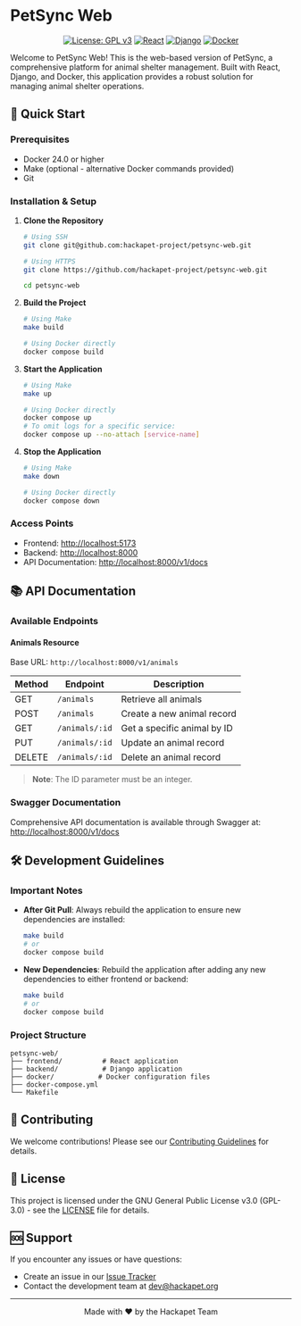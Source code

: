# PetSync Web

<div align="center">

[![License: GPL v3](https://img.shields.io/badge/License-GPLv3-blue.svg)](https://www.gnu.org/licenses/gpl-3.0)
[![React](https://img.shields.io/badge/react-%2320232a.svg?style=flat&logo=react&logoColor=%2361DAFB)](https://reactjs.org/)
[![Django](https://img.shields.io/badge/django-%23092E20.svg?style=flat&logo=django&logoColor=white)](https://www.djangoproject.com/)
[![Docker](https://img.shields.io/badge/docker-%230db7ed.svg?style=flat&logo=docker&logoColor=white)](https://www.docker.com/)

</div>

Welcome to PetSync Web! This is the web-based version of PetSync, a comprehensive platform for animal shelter management. Built with React, Django, and Docker, this application provides a robust solution for managing animal shelter operations.

## 🚀 Quick Start

### Prerequisites

- Docker 24.0 or higher
- Make (optional - alternative Docker commands provided)
- Git

### Installation & Setup

1. **Clone the Repository**
   ```bash
   # Using SSH
   git clone git@github.com:hackapet-project/petsync-web.git

   # Using HTTPS
   git clone https://github.com/hackapet-project/petsync-web.git

   cd petsync-web
   ```

2. **Build the Project**
   ```bash
   # Using Make
   make build

   # Using Docker directly
   docker compose build
   ```

3. **Start the Application**
   ```bash
   # Using Make
   make up

   # Using Docker directly
   docker compose up
   # To omit logs for a specific service:
   docker compose up --no-attach [service-name]
   ```

4. **Stop the Application**
   ```bash
   # Using Make
   make down

   # Using Docker directly
   docker compose down
   ```

### Access Points

- Frontend: [http://localhost:5173](http://localhost:5173)
- Backend: [http://localhost:8000](http://localhost:8000)
- API Documentation: [http://localhost:8000/v1/docs](http://localhost:8000/v1/docs)

## 📚 API Documentation

### Available Endpoints

#### Animals Resource

Base URL: `http://localhost:8000/v1/animals`

| Method | Endpoint | Description |
|--------|----------|-------------|
| GET | `/animals` | Retrieve all animals |
| POST | `/animals` | Create a new animal record |
| GET | `/animals/:id` | Get a specific animal by ID |
| PUT | `/animals/:id` | Update an animal record |
| DELETE | `/animals/:id` | Delete an animal record |

> **Note**: The ID parameter must be an integer.

### Swagger Documentation
Comprehensive API documentation is available through Swagger at:
[http://localhost:8000/v1/docs](http://localhost:8000/v1/docs)

## 🛠 Development Guidelines

### Important Notes

- **After Git Pull**: Always rebuild the application to ensure new dependencies are installed:
  ```bash
  make build
  # or
  docker compose build
  ```

- **New Dependencies**: Rebuild the application after adding any new dependencies to either frontend or backend:
  ```bash
  make build
  # or
  docker compose build
  ```

### Project Structure

```
petsync-web/
├── frontend/          # React application
├── backend/           # Django application
├── docker/           # Docker configuration files
├── docker-compose.yml
└── Makefile
```

## 🤝 Contributing

We welcome contributions! Please see our [Contributing Guidelines](CONTRIBUTING.md) for details.

## 📝 License

This project is licensed under the GNU General Public License v3.0 (GPL-3.0) - see the [LICENSE](LICENSE) file for details.

## 🆘 Support

If you encounter any issues or have questions:
- Create an issue in our [Issue Tracker](https://github.com/hackapet-project/petsync-web/issues)
- Contact the development team at [dev@hackapet.org](mailto:dev@hackapet.org)

---

<div align="center">
Made with ❤️ by the Hackapet Team
</div>
